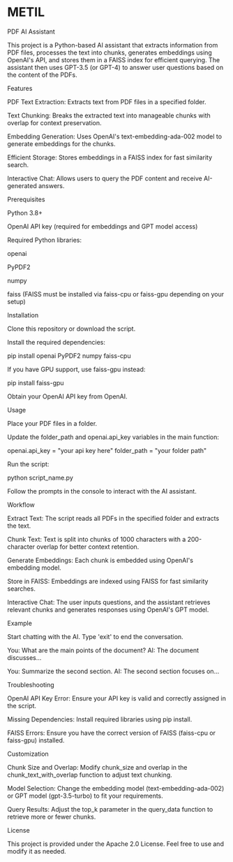 # METIL
PDF AI Assistant

This project is a Python-based AI assistant that extracts information from PDF files, processes the text into chunks, generates embeddings using OpenAI's API, and stores them in a FAISS index for efficient querying. The assistant then uses GPT-3.5 (or GPT-4) to answer user questions based on the content of the PDFs.

Features

PDF Text Extraction: Extracts text from PDF files in a specified folder.

Text Chunking: Breaks the extracted text into manageable chunks with overlap for context preservation.

Embedding Generation: Uses OpenAI's text-embedding-ada-002 model to generate embeddings for the chunks.

Efficient Storage: Stores embeddings in a FAISS index for fast similarity search.

Interactive Chat: Allows users to query the PDF content and receive AI-generated answers.

Prerequisites

Python 3.8+

OpenAI API key (required for embeddings and GPT model access)

Required Python libraries:

openai

PyPDF2

numpy

faiss (FAISS must be installed via faiss-cpu or faiss-gpu depending on your setup)

Installation

Clone this repository or download the script.

Install the required dependencies:

pip install openai PyPDF2 numpy faiss-cpu

If you have GPU support, use faiss-gpu instead:

pip install faiss-gpu

Obtain your OpenAI API key from OpenAI.

Usage

Place your PDF files in a folder.

Update the folder_path and openai.api_key variables in the main function:

openai.api_key = "your api key here"
folder_path = "your folder path"

Run the script:

python script_name.py

Follow the prompts in the console to interact with the AI assistant.

Workflow

Extract Text: The script reads all PDFs in the specified folder and extracts the text.

Chunk Text: Text is split into chunks of 1000 characters with a 200-character overlap for better context retention.

Generate Embeddings: Each chunk is embedded using OpenAI's embedding model.

Store in FAISS: Embeddings are indexed using FAISS for fast similarity searches.

Interactive Chat: The user inputs questions, and the assistant retrieves relevant chunks and generates responses using OpenAI's GPT model.

Example

Start chatting with the AI. Type 'exit' to end the conversation.

You: What are the main points of the document?
AI: The document discusses...

You: Summarize the second section.
AI: The second section focuses on...

Troubleshooting

OpenAI API Key Error: Ensure your API key is valid and correctly assigned in the script.

Missing Dependencies: Install required libraries using pip install.

FAISS Errors: Ensure you have the correct version of FAISS (faiss-cpu or faiss-gpu) installed.

Customization

Chunk Size and Overlap: Modify chunk_size and overlap in the chunk_text_with_overlap function to adjust text chunking.

Model Selection: Change the embedding model (text-embedding-ada-002) or GPT model (gpt-3.5-turbo) to fit your requirements.

Query Results: Adjust the top_k parameter in the query_data function to retrieve more or fewer chunks.

License

This project is provided under the Apache 2.0 License. Feel free to use and modify it as needed.

